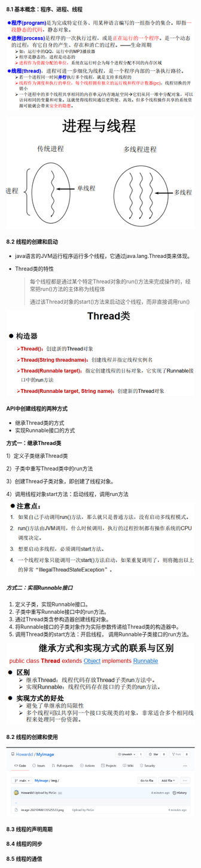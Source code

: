 #### 8.1 基本概念：程序、进程、线程

![image-20200914170505499](https://github.com/Howardcl/Java_learning/blob/master/typora-user-images/image-20200914170505499.png)

![image-20200914182213142](https://github.com/Howardcl/Java_learning/blob/master/typora-user-images/image-20200914182213142.png)

#### 8.2 线程的创建和启动

- java语言的JVM运行程序运行多个线程，它通过java.lang.Thread类来体现。

- Thread类的特性

  > 每个线程都是通过某个特定Thread对象的run()方法来完成操作的，经常把run()方法的主体称为线程体
  >
  > 通过该Thread对象的start()方法来启动这个线程，而非直接调用run()

![image-20200914231040515](https://github.com/Howardcl/Java_learning/blob/master/typora-user-images/image-20200914231040515.png)

#### API中创建线程的两种方式

- 继承Thread类的方式
- 实现Runnable接口的方式

**方式一：继承Thread类**

1）定义子类继承Thread类

2）子类中重写Thread类中的run方法

3）创建Thread子类对象，即创建了线程对象。

4）调用线程对象start方法：启动线程，调用run方法

![image-20200915204137348](https://github.com/Howardcl/Java_learning/blob/master/typora-user-images/image-20200915204137348.png)

##### 方式二：实现**Runnable**接口

1) 定义子类，实现Runnable接口。
2) 子类中重写Runnable接口中的run方法。
3) 通过Thread类含参构造器创建线程对象。
4) 将Runnable接口的子类对象作为实际参数传递给Thread类的构造器中。
5) 调用Thread类的start方法：开启线程， 调用Runnable子类接口的run方法。  

![image-20200915204258122](https://github.com/Howardcl/Java_learning/blob/master/typora-user-images/image-20200915204258122.png)

#### 8.2 线程的创建和使用

![image-20210406135945438](https://raw.githubusercontent.com/Howardcl/MyImage/main/img/image-20210406135945438.png)

#### 8.3 线程的声明周期

#### 8.4 线程的同步

#### 8.5 线程的通信


